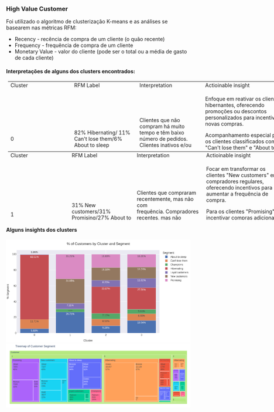 ### High Value Customer

Foi utilizado o algoritmo de clusterização K-means e as análises se basearem nas métricas RFM:

- Recency - recência de compra de um cliente (o quão recente)
- Frequency - frequência de compra de um cliente
- Monetary Value - valor do cliente (pode ser o total ou a média de gasto de cada cliente)

#### Interpretações de alguns dos clusters encontrados:

<table style="height: 186px; width: 763px;margin:5px">
<tbody>
<tr>
<td style="width: 176.875px;">Cluster</td>
<td style="width: 176.875px;">RFM Label</td>
<td style="width: 176.875px;">Interpretation</td>
<td style="width: 231.375px;">Actioinable insight</td>
</tr>
<tr>
<td style="width: 176.875px;">0</td>
<td style="width: 176.875px;">82% Hibernating/ 11% Can't lose them/6% About to sleep</td>
<td style="width: 176.875px;">Clientes que n&atilde;o compram h&aacute; muito tempo e t&ecirc;m baixo n&uacute;mero de pedidos. Clientes inativos e/ou prestes a se tornarem inativos.</td>
<td style="width: 231.375px;">
<p>Enfoque em reativar os clientes hibernantes, oferecendo promo&ccedil;&otilde;es ou descontos personalizados para incentivar novas compras.</p>
<p>Acompanhamento especial para os clientes classificados como "Can't lose them" e "About to sleep", oferecendo incentivos adicionais, produtos novos/populares e mantendo contato para evitar a perda para concorr&ecirc;ncia.</p>
</td>
</tr>
</tbody>
</table>

<table style="height: 186px; width: 763px; margin:5px">
<tbody>
<tr>
<td style="width: 176.875px;">Cluster</td>
<td style="width: 176.875px;">RFM Label</td>
<td style="width: 176.875px;">Interpretation</td>
<td style="width: 231.375px;">Actioinable insight</td>
</tr>
<tr>
<td style="width: 176.875px;">1</td>
<td style="width: 176.875px;">31% New customers/31% Promising/27% About to sleep</td>
<td style="width: 176.875px;">Clientes que compraram recentemente, mas n&atilde;o com frequ&ecirc;ncia.&nbsp;Compradores recentes, mas n&atilde;o gastaram muito.&nbsp;Valores de rec&ecirc;ncia e frequ&ecirc;ncia abaixo da m&eacute;dia.</td>
<td style="width: 231.375px;">
<p>Focar em transformar os clientes "New customers" em compradores regulares, oferecendo incentivos para aumentar a frequ&ecirc;ncia de compra.</p>
<p>Para os clientes "Promising", incentivar compras adicionais com ofertas personalizadas,&nbsp;criar reconhecimento da marca e oferecer amostras gr&aacute;tis de produtos.</p>
<p>&nbsp;</p>
</td>
</tr>
</tbody>
</table>


#### Alguns insights dos clusters

<img src="../img/output2.png"/>

<img src="../img/newplot2.png"/>
